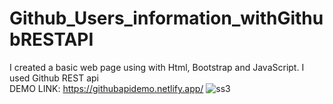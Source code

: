 # Github_Users_information_withGithubRESTAPI
I created a basic web page using with Html, Bootstrap and JavaScript. I used Github REST api             
DEMO LINK: https://githubapidemo.netlify.app/
![ss3](https://user-images.githubusercontent.com/80225142/179307553-dfbe11fe-be8d-4b53-a2b2-e0dd9a8aed89.png)
